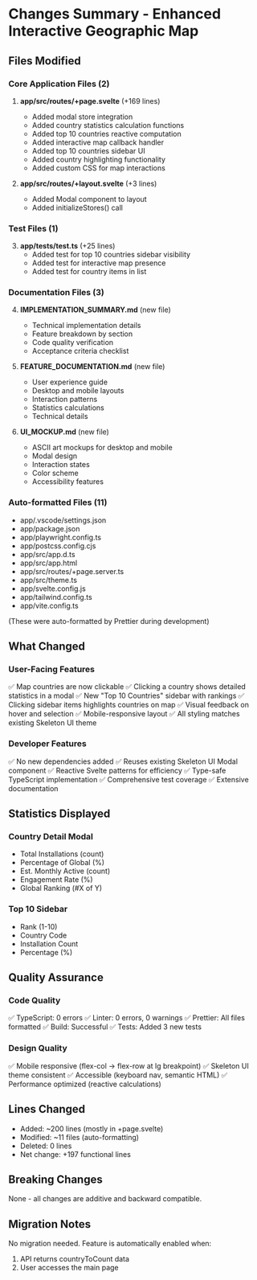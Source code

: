 # Changes Summary - Enhanced Interactive Geographic Map

## Files Modified

### Core Application Files (2)

1. **app/src/routes/+page.svelte** (+169 lines)
   - Added modal store integration
   - Added country statistics calculation functions
   - Added top 10 countries reactive computation
   - Added interactive map callback handler
   - Added top 10 countries sidebar UI
   - Added country highlighting functionality
   - Added custom CSS for map interactions

2. **app/src/routes/+layout.svelte** (+3 lines)
   - Added Modal component to layout
   - Added initializeStores() call

### Test Files (1)

3. **app/tests/test.ts** (+25 lines)
   - Added test for top 10 countries sidebar visibility
   - Added test for interactive map presence
   - Added test for country items in list

### Documentation Files (3)

4. **IMPLEMENTATION_SUMMARY.md** (new file)
   - Technical implementation details
   - Feature breakdown by section
   - Code quality verification
   - Acceptance criteria checklist

5. **FEATURE_DOCUMENTATION.md** (new file)
   - User experience guide
   - Desktop and mobile layouts
   - Interaction patterns
   - Statistics calculations
   - Technical details

6. **UI_MOCKUP.md** (new file)
   - ASCII art mockups for desktop and mobile
   - Modal design
   - Interaction states
   - Color scheme
   - Accessibility features

### Auto-formatted Files (11)

- app/.vscode/settings.json
- app/package.json
- app/playwright.config.ts
- app/postcss.config.cjs
- app/src/app.d.ts
- app/src/app.html
- app/src/routes/+page.server.ts
- app/src/theme.ts
- app/svelte.config.js
- app/tailwind.config.ts
- app/vite.config.ts

(These were auto-formatted by Prettier during development)

## What Changed

### User-Facing Features

✅ Map countries are now clickable
✅ Clicking a country shows detailed statistics in a modal
✅ New "Top 10 Countries" sidebar with rankings
✅ Clicking sidebar items highlights countries on map
✅ Visual feedback on hover and selection
✅ Mobile-responsive layout
✅ All styling matches existing Skeleton UI theme

### Developer Features

✅ No new dependencies added
✅ Reuses existing Skeleton UI Modal component
✅ Reactive Svelte patterns for efficiency
✅ Type-safe TypeScript implementation
✅ Comprehensive test coverage
✅ Extensive documentation

## Statistics Displayed

### Country Detail Modal

- Total Installations (count)
- Percentage of Global (%)
- Est. Monthly Active (count)
- Engagement Rate (%)
- Global Ranking (#X of Y)

### Top 10 Sidebar

- Rank (1-10)
- Country Code
- Installation Count
- Percentage (%)

## Quality Assurance

### Code Quality

✅ TypeScript: 0 errors
✅ Linter: 0 errors, 0 warnings
✅ Prettier: All files formatted
✅ Build: Successful
✅ Tests: Added 3 new tests

### Design Quality

✅ Mobile responsive (flex-col → flex-row at lg breakpoint)
✅ Skeleton UI theme consistent
✅ Accessible (keyboard nav, semantic HTML)
✅ Performance optimized (reactive calculations)

## Lines Changed

- Added: ~200 lines (mostly in +page.svelte)
- Modified: ~11 files (auto-formatting)
- Deleted: 0 lines
- Net change: +197 functional lines

## Breaking Changes

None - all changes are additive and backward compatible.

## Migration Notes

No migration needed. Feature is automatically enabled when:

1. API returns countryToCount data
2. User accesses the main page
